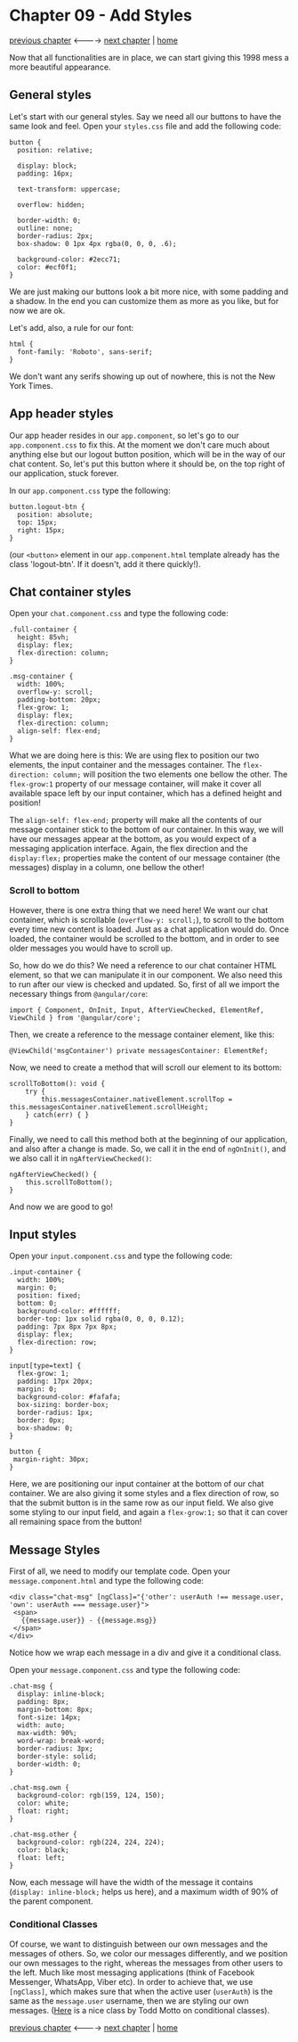 # Chapter 09 - Add Styles

[previous chapter](Chapter_08.md) <----> [next chapter](Chapter_10.md) | [home](README.md)

Now that all functionalities are in place, we can start giving this 1998 mess a more
beautiful appearance.

## General styles
Let's start with our general styles.
Say we need all our buttons to have the same look and feel.
Open your `styles.css` file and add the following code:
```
button {
  position: relative;

  display: block;
  padding: 16px;

  text-transform: uppercase;

  overflow: hidden;

  border-width: 0;
  outline: none;
  border-radius: 2px;
  box-shadow: 0 1px 4px rgba(0, 0, 0, .6);

  background-color: #2ecc71;
  color: #ecf0f1;
}
```
We are just making our buttons look a bit more nice, with some padding and a shadow.
In the end you can customize them as more as you like, but for now we are ok.

Let's add, also, a rule for our font:
```
html {
  font-family: 'Roboto', sans-serif;
}
```
We don't want any serifs showing up out of nowhere, this is not the New York Times.

## App header styles
Our app header resides in our `app.component`, so let's go to our `app.component.css`
to fix this.
At the moment we don't care much about anything else but our logout button position,
which will be in the way of our chat content. So, let's put this button where it
should be, on the top right of our application, stuck forever.

In our `app.component.css` type the following:
```
button.logout-btn {
  position: absolute;
  top: 15px;
  right: 15px;
}
```
(our `<button>` element in our `app.component.html` template already has the class 'logout-btn'. If it
doesn't, add it there quickly!).

## Chat container styles
Open your `chat.component.css` and type the following code:
```
.full-container {
  height: 85vh;
  display: flex;
  flex-direction: column;
}

.msg-container {
  width: 100%;
  overflow-y: scroll;
  padding-bottom: 20px;
  flex-grow: 1;
  display: flex;
  flex-direction: column;
  align-self: flex-end;
}
```
What we are doing here is this: We are using flex to position our two elements,
the input container and the messages container. The `flex-direction: column;` will
position the two elements one bellow the other.
The `flex-grow:1` property of our message container, will make it cover all
available space left by our input container, which has a defined height and position!

The `align-self: flex-end;` property will make all the contents of our message container
stick to the bottom of our container. In this way, we will have our messages
appear at the bottom, as you would expect of a messaging application interface.
Again, the flex direction and the `display:flex;` properties make the content of
our message container (the messages) display in a column, one bellow the other!

### Scroll to bottom
However, there is one extra thing that we need here! We want our chat container, which is
scrollable (`overflow-y: scroll;`), to scroll to the bottom every time new content is loaded.
Just as a chat application would do. Once loaded, the container would be scrolled to the bottom,
and in order to see older messages you would have to scroll up.

So, how do we do this?
We need a reference to our chat container HTML element, so that we can manipulate it
in our component. We also need this to run after our view is checked and updated.
So, first of all we import the necessary things from `@angular/core`:
```
import { Component, OnInit, Input, AfterViewChecked, ElementRef, ViewChild } from '@angular/core';
```

Then, we create a reference to the message container element, like this:
```
@ViewChild('msgContainer') private messagesContainer: ElementRef;
```

Now, we need to create a method that will scroll our element to its bottom:
```
scrollToBottom(): void {
    try {
        this.messagesContainer.nativeElement.scrollTop = this.messagesContainer.nativeElement.scrollHeight;
    } catch(err) { }
}
```

Finally, we need to call this method both at the beginning of our application, and
also after a change is made. So, we call it in the end of `ngOnInit()`,  and we also call it
in `ngAfterViewChecked()`:
```
ngAfterViewChecked() {
    this.scrollToBottom();
}
```
And now we are good to go!

## Input styles
Open your `input.component.css` and type the following code:
```
.input-container {
  width: 100%;
  margin: 0;
  position: fixed;
  bottom: 0;
  background-color: #ffffff;
  border-top: 1px solid rgba(0, 0, 0, 0.12);
  padding: 7px 8px 7px 8px;
  display: flex;
  flex-direction: row;
}

input[type=text] {
  flex-grow: 1;
  padding: 17px 20px;
  margin: 0;
  background-color: #fafafa;
  box-sizing: border-box;
  border-radius: 1px;
  border: 0px;
  box-shadow: 0;
}

button {
 margin-right: 30px;
}
```
Here, we are positioning our input container at the bottom of our chat container. We are also giving it
some styles and a flex direction of row, so that the submit button is in the same row as our input field.
We also give some styling to our input field, and again a `flex-grow:1;` so that it
can cover all remaining space from the button!

## Message Styles
First of all, we need to modify our template code. Open your `message.component.html`
and type the following code:
```
<div class="chat-msg" [ngClass]="{'other': userAuth !== message.user, 'own': userAuth === message.user}">
 <span>
   {{message.user}} - {{message.msg}}
 </span>
</div>
```
Notice how we wrap each message in a div and give it a conditional class.

Open your `message.component.css` and type the following code:
```
.chat-msg {
  display: inline-block;
  padding: 8px;
  margin-bottom: 8px;
  font-size: 14px;
  width: auto;
  max-width: 90%;
  word-wrap: break-word;
  border-radius: 3px;
  border-style: solid;
  border-width: 0;
}

.chat-msg.own {
  background-color: rgb(159, 124, 150);
  color: white;
  float: right;
}

.chat-msg.other {
  background-color: rgb(224, 224, 224);
  color: black;
  float: left;
}
```

Now, each message will have the width of the message it contains (`display: inline-block;`
  helps us here), and a maximum width of 90% of the parent component.

### Conditional Classes
Of course, we want to distinguish between our own messages and the
messages of others. So, we color our messages differently, and we position our own
messages to the right, whereas the messages from other users to the left. Much like
most messaging applications (think of Facebook Messenger, WhatsApp, Viber etc).
In order to achieve that, we use `[ngClass]`, which makes sure that when
 the active user (`userAuth`) is the same as the `message.user` username, then
 we are styling our own messages. ([Here](https://toddmotto.com/ng-class-angular-classes) is
 a nice class by Todd Motto on conditional classes).


[previous chapter](Chapter_08.md) <----> [next chapter](Chapter_10.md) | [home](README.md)
